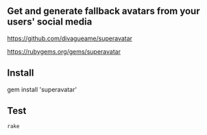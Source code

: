 ## Get and generate fallback avatars from your users' social media

https://github.com/divagueame/superavatar

https://rubygems.org/gems/superavatar

## Install
gem install 'superavatar'

## Test
``rake``